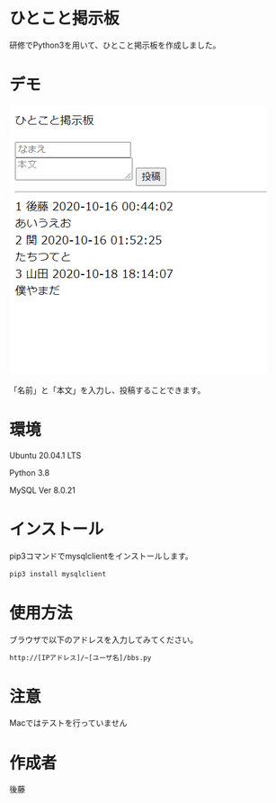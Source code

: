 # ひとこと掲示板

研修でPython3を用いて、ひとこと掲示板を作成しました。

# デモ

![画像の説明](ひとこと掲示板イメージ.png "ひとこと掲示板イメージ")

「名前」と「本文」を入力し、投稿することできます。

# 環境

Ubuntu 20.04.1 LTS

Python 3.8

MySQL Ver 8.0.21

# インストール

pip3コマンドでmysqlclientをインストールします。

```bash
pip3 install mysqlclient
```

# 使用方法

ブラウザで以下のアドレスを入力してみてください。

```bash
http://[IPアドレス]/~[ユーザ名]/bbs.py
```

# 注意

Macではテストを行っていません

# 作成者

後藤
